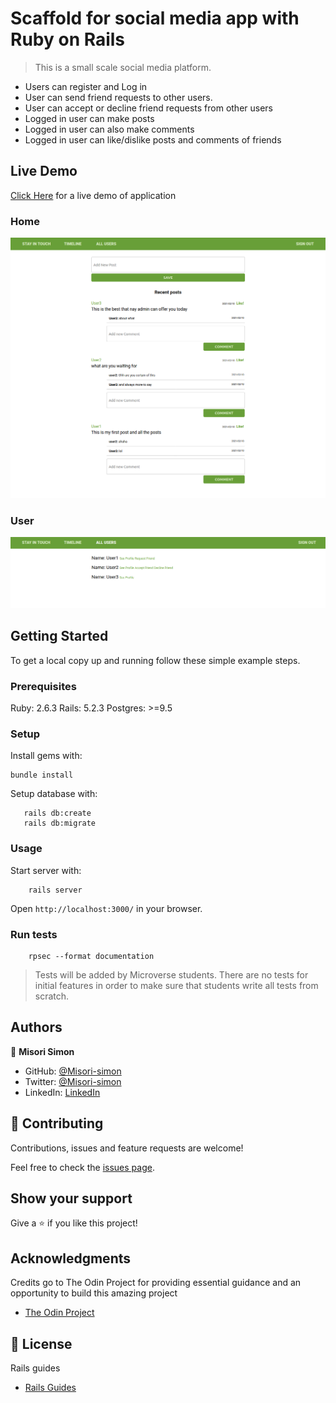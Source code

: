 # Scaffold for social media app with Ruby on Rails

> This is a small scale social media platform.
- Users can register and Log in
- User can send friend requests to other users.
- User can accept or decline friend requests from other users
- Logged in user can make posts
- Logged in user can also make comments
- Logged in user can like/dislike posts and comments of friends



## Live Demo
[Click Here](https://ms-ror-social.herokuapp.com/) for a live demo of application

### Home
![](./app/assets/images/Screenshot_2021-02-12home.png)

### User
![](./app/assets/images/Screenshot_2021-02-12user.png)

## Getting Started

To get a local copy up and running follow these simple example steps.

### Prerequisites

Ruby: 2.6.3
Rails: 5.2.3
Postgres: >=9.5

### Setup

Install gems with:

```
bundle install
```

Setup database with:

```
   rails db:create
   rails db:migrate
```

### Usage

Start server with:

```
    rails server
```

Open `http://localhost:3000/` in your browser.

### Run tests

```
    rpsec --format documentation
```

> Tests will be added by Microverse students. There are no tests for initial features in order to make sure that students write all tests from scratch.

## Authors

👤 **Misori Simon**

- GitHub: [@Misori-simon](https://github.com/Misori-simon)
- Twitter: [@Misori-simon](https://github.com/misori_simon)
- LinkedIn: [LinkedIn](https://www.linkedin.com/in/misori-simon-05906219b/)

## 🤝 Contributing

Contributions, issues and feature requests are welcome!

Feel free to check the [issues page](issues/).

## Show your support

Give a ⭐️ if you like this project!

## Acknowledgments
Credits go to The Odin Project for providing essential guidance and an opportunity to build this amazing project
- [The Odin Project](https://theodinproject.com/)

## 📝 License

Rails guides
- [Rails Guides](https://guides.rubyonrails.org/)
